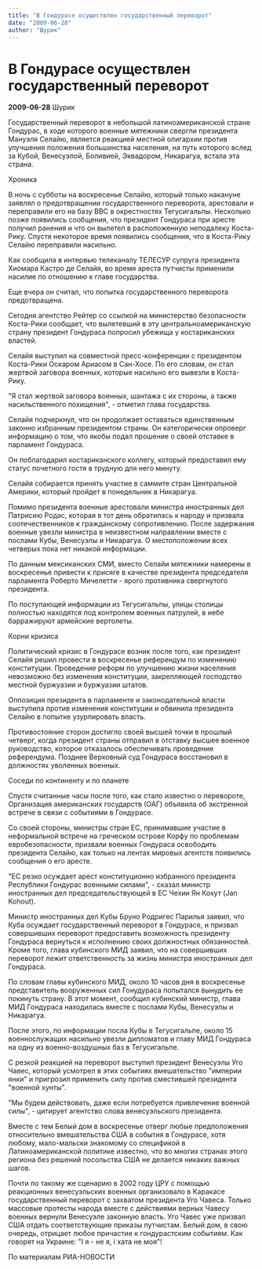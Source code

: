 ```yaml
---
title: "В Гондурасе осуществлен государственный переворот"
date: "2009-06-28"
author: "Шурик"
---
```


# В Гондурасе осуществлен государственный переворот

**2009-06-28** Шурик

Государственный переворот в небольшой латиноамериканской стране Гондурас, в ходе которого военные мятежники свергли президента Мануэля Селайю, является реакцией местной олигархии против улучшения положения большинства населения, на путь которого вслед за Кубой, Венесуэлой, Боливией, Эквадором, Никарагуа, встала эта страна.

Хроника

В ночь с субботы на воскресенье Селайю, который только накануне заявлял о предотвращении государственного переворота, арестовали и переправили его на базу ВВС в окрестностях Тегусигальпы. Несколько позже появились сообщения, что президент Гондураса при аресте получил ранения и что он вылетел в расположенную неподалеку Коста-Рику. Спустя некоторое время появились сообщения, что в Коста-Рику Селайю переправили насильно.

Как сообщила в интервью телеканалу ТЕЛЕСУР супруга президента Хиомара Кастро де Селайя, во время ареста путчисты применили насилие по отношению к главе государства.

Еще вчера он считал, что попытка государственного переворота предотвращена.

Сегодня агентство Рейтер со ссылкой на министерство безопасности Коста-Рики сообщает, что вылетевший в эту центральноамериканскую страну президент Гондураса попросил убежища у костариканских властей.

Селайя выступил на совместной пресс-конференции с президентом Коста-Рики Оскаром Ариасом в Сан-Хосе. По его словам, он стал жертвой заговора военных, которые насильно его вывезли в Коста-Рику.

"Я стал жертвой заговора военных, шантажа с их стороны, а также насильственного похищения", - отметил глава государства.

Селайя подчеркнул, что он продолжает оставаться единственным законно избранным президентом страны. Он категорически опроверг информацию о том, что якобы подал прошение о своей отставке в парламент Гондураса.

Он поблагодарил костариканского коллегу, который предоставил ему статус почетного гостя в трудную для него минуту.

Селайя собирается принять участие в саммите стран Центральной Америки, который пройдет в понедельник в Никарагуа.

Помимо президента военные арестовали министра иностранных дел Патрисию Родас, которая в тот день обратилась к народу и призвала соотечественников к гражданскому сопротивлению. После задержания военные увезли министра в неизвестном направлении вместе с послами Кубы, Венесуэлы и Никарагуа. О местоположении всех четверых пока нет никакой информации.

По данным мексиканских СМИ, вместо Селайи мятежники намерены в воскресенье привести к присяге в качестве президента председателя парламента Роберто Мичелетти - ярого противника свергнутого президента.

По поступающей информации из Тегусигальпы, улицы столицы полностью находятся под контролем военных патрулей, в небе барражируют армейские вертолеты.

Корни кризиса

Политический кризис в Гондурасе возник после того, как президент Селайя решил провести в воскресенье референдум по изменению конституции. Проведение реформ по улучшению жизни населения невозможно без изменения конституции, закрепляющей господство местной буржуазии и буржуазии штатов.

Оппозиция президента в парламенте и законодательной власти выступила против изменения конституции и обвинила президента Селайю в попытке узурпировать власть.

Противостояние сторон достигло своей высшей точки в прошлый четверг, когда президент страны отправил в отставку высшее военное руководство, которое отказалось обеспечивать проведение референдума. Позднее Верховный суд Гондураса восстановил в должностях уволенных военных.

Соседи по континенту и по планете

Спустя считанные часы после того, как стало известно о перевороте, Организация американских государств (ОАГ) объявила об экстренной встрече в связи с событиями в Гондурасе.

Со своей стороны, министры стран ЕС, принимавшие участие в неформальной встрече на греческом острове Корфу по проблемам евробезопасности, призвали военных Гондураса освободить президента Селайю, как только на лентах мировых агентств появились сообщения о его аресте.

"ЕС резко осуждает арест конституционно избранного президента Республики Гондурас военными силами", - сказал министр иностранных дел председательствующей в ЕС Чехии Ян Кохут (Jan Kohout).

Министр иностранных дел Кубы Бруно Родригес Парилья заявил, что Куба осуждает государственный переворот в Гондурасе, и призвал совершивших переворот предоставить возможность президенту Гондураса вернуться к исполнению своих должностных обязанностей. Кроме того, глава кубинского МИД заявил, что на совершивших переворот лежит ответственность за жизнь министра иностранных дел Гондураса.

По словам главы кубинского МИД, около 10 часов дня в воскресенье представитель вооруженных сил Гонудураса попытался вынудить ее покинуть страну. В этот момент, сообщил кубинский министр, глава МИД Гондураса находилась вместе с послами Кубы, Венесуэлы и Никарагуа.

После этого, по информации посла Кубы в Тегусигальпе, около 15 военнослужащих насильно увезли дипломатов и главу МИД Гондураса на одну из военно-воздушных баз в Тегусигальпе.

С резкой реакцией на переворот выступил президент Венесуэлы Уго Чавес, который усмотрел в этих событиях вмешательство "империи янки" и пригрозил применить силу против сместившей президента "военной хунты".

"Мы будем действовать, даже если потребуется привлечение военной силы", - цитирует агентство слова венесуэльского президента.

Вместе с тем Белый дом в воскресенье отверг любые предположения относительно вмешательства США в события в Гондурасе, хотя любому, мало-мальски знакомому со спецификой в Латиноамериканской политике известно, что во многих странах этого региона без решений посольства США не делается никаких важных шагов.

Почти по такому же сценарию в 2002 году ЦРУ с помощью реакционных венесуэльских военных организовало в Каракасе государственный переворот с захватом президента Уго Чавеса. Только массовые протесты народа вместе с действиями верных Чавесу военных вернули Венесуэле законную власть. Уго Чавес уже призвал США отдать соответствующие приказы путчистам. Белый дом, в свою очередь, отрицает любое причастие к гондурастским событиям. Как говорят на Украине: "І я - не я, і хата не моя"!

По материалам РИА-НОВОСТИ